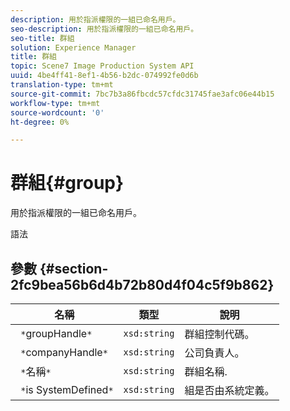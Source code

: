 ```yaml
---
description: 用於指派權限的一組已命名用戶。
seo-description: 用於指派權限的一組已命名用戶。
seo-title: 群組
solution: Experience Manager
title: 群組
topic: Scene7 Image Production System API
uuid: 4be4ff41-8ef1-4b56-b2dc-074992fe0d6b
translation-type: tm+mt
source-git-commit: 7bc7b3a86fbcdc57cfdc31745fae3afc06e44b15
workflow-type: tm+mt
source-wordcount: '0'
ht-degree: 0%

---
```



# 群組{#group}

用於指派權限的一組已命名用戶。

語法

## 參數 {#section-2fc9bea56b6d4b72b80d4f04c5f9b862}

| 名稱 | 類型 | 說明 |
|---|---|---|
| ` *`groupHandle`*` | `xsd:string` | 群組控制代碼。 |
| ` *`companyHandle`*` | `xsd:string` | 公司負責人。 |
| ` *`名稱`*` | `xsd:string` | 群組名稱. |
| ` *`is SystemDefined`*` | `xsd:string` | 組是否由系統定義。 |

